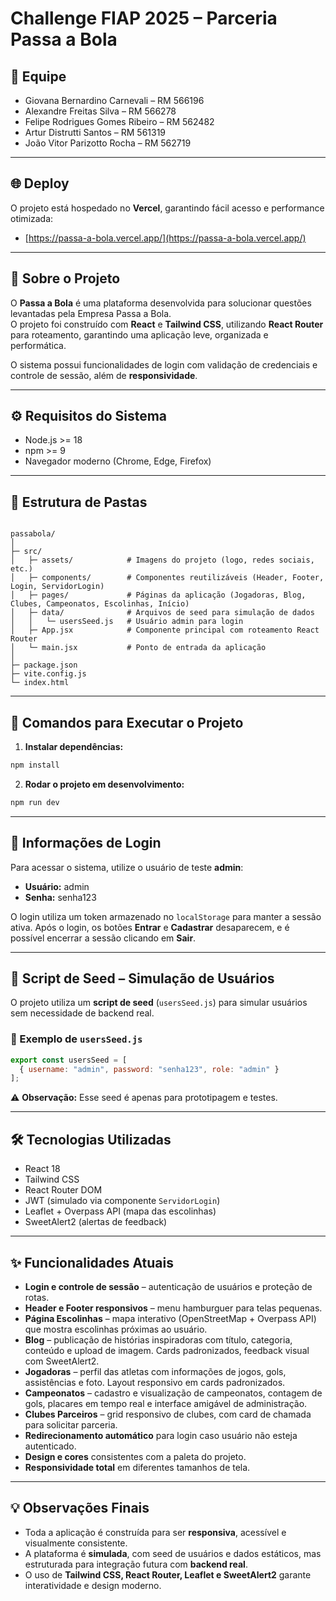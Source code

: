 # Challenge FIAP 2025 – Parceria Passa a Bola

## 👥 Equipe

* Giovana Bernardino Carnevali – RM 566196
* Alexandre Freitas Silva – RM 566278
* Felipe Rodrigues Gomes Ribeiro – RM 562482
* Artur Distrutti Santos – RM 561319
* João Vitor Parizotto Rocha – RM 562719

---

## 🌐 Deploy

O projeto está hospedado no **Vercel**, garantindo fácil acesso e performance otimizada:

* [https://passa-a-bola.vercel.app/](https://passa-a-bola.vercel.app/)



---

## 📖 Sobre o Projeto

O **Passa a Bola** é uma plataforma desenvolvida para solucionar questões levantadas pela Empresa Passa a Bola.  
O projeto foi construído com **React** e **Tailwind CSS**, utilizando **React Router** para roteamento, garantindo uma aplicação leve, organizada e performática.

O sistema possui funcionalidades de login com validação de credenciais e controle de sessão, além de **responsividade**.

---

## ⚙️ Requisitos do Sistema

* Node.js >= 18
* npm >= 9
* Navegador moderno (Chrome, Edge, Firefox)

---

## 📂 Estrutura de Pastas

```

passabola/
│
├─ src/
│   ├─ assets/            # Imagens do projeto (logo, redes sociais, etc.)
│   ├─ components/        # Componentes reutilizáveis (Header, Footer, Login, ServidorLogin)
│   ├─ pages/             # Páginas da aplicação (Jogadoras, Blog, Clubes, Campeonatos, Escolinhas, Início)
│   ├─ data/              # Arquivos de seed para simulação de dados
│   │   └─ usersSeed.js   # Usuário admin para login
│   ├─ App.jsx            # Componente principal com roteamento React Router
│   └─ main.jsx           # Ponto de entrada da aplicação
│
├─ package.json
├─ vite.config.js
└─ index.html

````

---

## 🚀 Comandos para Executar o Projeto

1. **Instalar dependências:**

```bash
npm install
````

2. **Rodar o projeto em desenvolvimento:**

```bash
npm run dev
```

---

## 🔑 Informações de Login

Para acessar o sistema, utilize o usuário de teste **admin**:

* **Usuário:** admin
* **Senha:** senha123

O login utiliza um token armazenado no `localStorage` para manter a sessão ativa.
Após o login, os botões **Entrar** e **Cadastrar** desaparecem, e é possível encerrar a sessão clicando em **Sair**.

---

## 🌱 Script de Seed – Simulação de Usuários

O projeto utiliza um **script de seed** (`usersSeed.js`) para simular usuários sem necessidade de backend real.

### 📄 Exemplo de `usersSeed.js`

```js
export const usersSeed = [
  { username: "admin", password: "senha123", role: "admin" }
];
```

⚠️ **Observação:** Esse seed é apenas para prototipagem e testes.

---

## 🛠️ Tecnologias Utilizadas

* React 18
* Tailwind CSS
* React Router DOM
* JWT (simulado via componente `ServidorLogin`)
* Leaflet + Overpass API (mapa das escolinhas)
* SweetAlert2 (alertas de feedback)

---

## ✨ Funcionalidades Atuais

* **Login e controle de sessão** – autenticação de usuários e proteção de rotas.
* **Header e Footer responsivos** – menu hamburguer para telas pequenas.
* **Página Escolinhas** – mapa interativo (OpenStreetMap + Overpass API) que mostra escolinhas próximas ao usuário.
* **Blog** – publicação de histórias inspiradoras com título, categoria, conteúdo e upload de imagem. Cards padronizados, feedback visual com SweetAlert2.
* **Jogadoras** – perfil das atletas com informações de jogos, gols, assistências e foto. Layout responsivo em cards padronizados.
* **Campeonatos** – cadastro e visualização de campeonatos, contagem de gols, placares em tempo real e interface amigável de administração.
* **Clubes Parceiros** – grid responsivo de clubes, com card de chamada para solicitar parceria.
* **Redirecionamento automático** para login caso usuário não esteja autenticado.
* **Design e cores** consistentes com a paleta do projeto.
* **Responsividade total** em diferentes tamanhos de tela.

---



## 💡 Observações Finais

* Toda a aplicação é construída para ser **responsiva**, acessível e visualmente consistente.
* A plataforma é **simulada**, com seed de usuários e dados estáticos, mas estruturada para integração futura com **backend real**.
* O uso de **Tailwind CSS, React Router, Leaflet e SweetAlert2** garante interatividade e design moderno.

```
